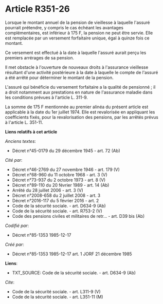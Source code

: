 # Article R351-26

Lorsque le montant annuel de la pension de vieillesse à laquelle l'assuré pourrait prétendre, y compris le cas échéant les
avantages complémentaires, est inférieur à 175 F, la pension ne peut être servie. Elle est remplacée par un versement
forfaitaire unique, égal à quinze fois ce montant.

Ce versement est effectué à la date à laquelle l'assuré aurait perçu les premiers arrérages de sa pension.

Il met obstacle à l'ouverture de nouveaux droits à l'assurance vieillesse résultant d'une activité postérieure à la date à
laquelle le compte de l'assuré a été arrêté pour déterminer le montant de la pension.

L'assuré qui bénéficie du versement forfaitaire a la qualité de pensionné ; il a droit notamment aux prestations en nature de
l'assurance maladie dans les conditions prévues à l'article L. 311-9.

La somme de 175 F mentionnée au premier alinéa du présent article est applicable à la date du 1er juillet 1974. Elle est
revalorisée en appliquant les coefficients fixés, pour la revalorisation des pensions, par les arrêtés prévus à l'article L.
351-11.

**Liens relatifs à cet article**

_Anciens textes_:

  - Décret n°45-0179 du 29 décembre 1945 - art. 72 (Ab)

_Cité par_:

  - Décret n°46-2769 du 27 novembre 1946 - art. 179 (V)
  - Décret n°68-960 du 11 octobre 1968 - art. 3 (V)
  - Décret n°73-937 du 2 octobre 1973 - art. 8 (V)
  - Décret n°89-110 du 20 février 1989 - art. 14 (Ab)
  - Arrêté du 28 juillet 2006 - art. 3 (V)
  - Décret n°2008-658 du 2 juillet 2008 - art. 3
  - Décret n°2016-117 du 5 février 2016 - art. 2
  - Code de la sécurité sociale. - art. D634-9 (Ab)
  - Code de la sécurité sociale. - art. R753-2 (V)
  - Code des pensions civiles et militaires de retr... - art. D39 bis (Ab)

_Codifié par_:

  - Décret n°85-1353 1985-12-17

_Créé par_:

  - Décret n°85-1353 1985-12-17 art. 1 JORF 21 décembre 1985

**Liens**:

  - TXT_SOURCE: Code de la sécurité sociale. - art. D634-9 (Ab)

_Cite_:

  - Code de la sécurité sociale. - art. L311-9 (V)
  - Code de la sécurité sociale. - art. L351-11 (M)
